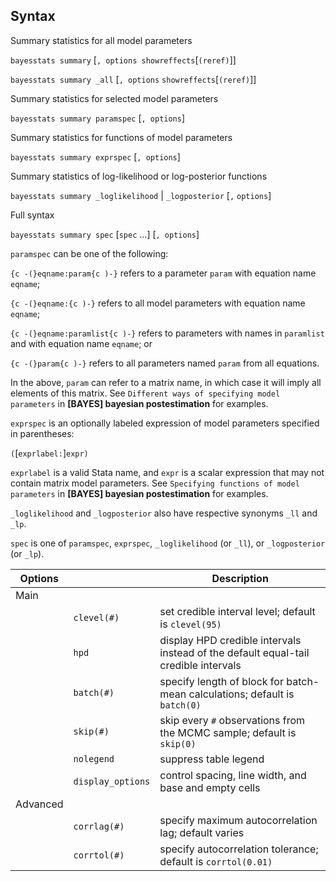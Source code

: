 ## Syntax

Summary statistics for all model parameters

`bayesstats summary` \[`, options showreffects`\[`(reref)`\]\]

`bayesstats summary _all` \[`, options`
`showreffects`\[`(reref)`\]\]

Summary statistics for selected model parameters

`bayesstats summary paramspec` \[`, options`\]

Summary statistics for functions of model parameters

`bayesstats summary exprspec` \[`, options`\]

Summary statistics of log-likelihood or log-posterior functions

`bayesstats summary _loglikelihood` \| `_logposterior` \[`,`
`options`\]

Full syntax

`bayesstats summary spec` \[`spec` ...\] \[`, options`\]

`paramspec` can be one of the following:

`{c -(}eqname:param{c )-}` refers to a parameter `param` with
equation name `eqname`;

`{c -(}eqname:{c )-}` refers to all model parameters with equation
name `eqname`;

`{c -(}eqname:paramlist{c )-}` refers to parameters with names
in `paramlist` and with equation name `eqname`; or

`{c -(}param{c )-}` refers to all parameters named `param` from all
equations.

In the above, `param` can refer to a matrix name, in which case it will
imply all elements of this matrix. See
`Different ways of specifying model parameters` in **\[BAYES\] bayesian
postestimation** for examples.

`exprspec` is an optionally labeled expression of model parameters
specified in parentheses:

`(`\[`exprlabel:`\]`expr)`

`exprlabel` is a valid Stata name, and `expr` is a scalar expression
that may not contain matrix model parameters. See
`Specifying functions of model parameters` in **\[BAYES\] bayesian
postestimation** for examples.

`_loglikelihood` and `_logposterior` also have respective synonyms `_ll`
and `_lp`.

`spec` is one of `paramspec`, `exprspec`, `_loglikelihood` (or `_ll`),
or `_logposterior` (or `_lp`).

| Options  |                   | Description                                                                         |
|----------|-------------------|-------------------------------------------------------------------------------------|
| Main     |                   |                                                                                     |
|          | `clevel(#)`       | set credible interval level; default is `clevel(95)`                                |
|          | `hpd`             | display HPD credible intervals instead of the default equal-tail credible intervals |
|          | `batch(#)`        | specify length of block for batch-mean calculations; default is `batch(0)`          |
|          | `skip(#)`         | skip every `#` observations from the MCMC sample; default is `skip(0)`              |
|          | `nolegend`        | suppress table legend                                                               |
|          | `display_options` | control spacing, line width, and base and empty cells                               |
| Advanced |                   |                                                                                     |
|          | `corrlag(#)`      | specify maximum autocorrelation lag; default varies                                 |
|          | `corrtol(#)`      | specify autocorrelation tolerance; default is `corrtol(0.01)`                       |
